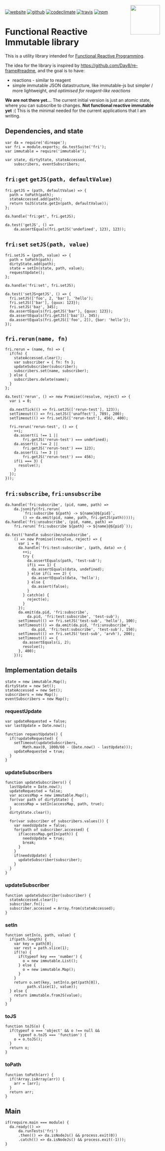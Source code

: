 <img src=https://fri.solsort.com/icon.png width=96 height=96 align=right>

[![website](https://img.shields.io/badge/website-fri.solsort.com-blue.svg)](https://fri.solsort.com/)
[![github](https://img.shields.io/badge/github-solsort/fri-blue.svg)](https://github.com/solsort/fri)
[![codeclimate](https://img.shields.io/codeclimate/github/solsort/fri.svg)](https://codeclimate.com/github/solsort/fri)
[![travis](https://img.shields.io/travis/solsort/fri.svg)](https://travis-ci.org/solsort/fri)
[![npm](https://img.shields.io/npm/v/fri.svg)](https://www.npmjs.com/package/fri)

# Functional Reactive Immutable library

This is a utility library intended for [Functional Reactive Programming](https://en.wikipedia.org/wiki/Functional_reactive_programming).

The idea for the library is inspired by <https://github.com/Day8/re-frame#readme>, and the goal is to have:

- reactions - similar to reagent
- simple immutable JSON datastructure, like immutable-js but simpler / more lightweight, *and optimised for reagent-like reactions*

**We are not there yet...** The current initial version is just an atomic state, where you can subscribe to changes. **Not functional reactive immutable yet** :( This is the minimal needed for the current applications that I am writing.


## Dependencies, and state

    var da = require('direape');
    var fri = module.exports; da.testSuite('fri');
    var immutable = require('immutable');
    
    var state, dirtyState, stateAccessed, 
        subscribers, eventSubscribers;
    
## `fri:get` `getJS(path, defaultValue)`
    
    fri.getJS = (path, defaultValue) => {
      path = toPath(path);
      stateAccessed.add(path);
      return toJS(state.getIn(path, defaultValue));
    };
    
    da.handle('fri:get', fri.getJS);
    
    da.test('getJS', () => 
        da.assertEquals(fri.getJS('undefined', 123), 123));
    
## `fri:set` `setJS(path, value)`
    
    fri.setJS = (path, value) => {
      path = toPath(path);
      dirtyState.add(path);
      state = setIn(state, path, value);
      requestUpdate();
    };
    
    da.handle('fri:set', fri.setJS);
    
    da.test('setJS+getJS', () => {
      fri.setJS(['foo', 2, 'bar'], 'hello');
      fri.setJS(['bar'], {quux: 123});
      fri.setJS('baz', 345);
      da.assertEquals(fri.getJS('bar'), {quux: 123});
      da.assertEquals(fri.getJS(['baz']), 345);
      da.assertEquals(fri.getJS(['foo', 2]), {bar: 'hello'});
    });
    
## `fri.rerun(name, fn)`
    
    fri.rerun = (name, fn) => {
      if(fn) {
        stateAccessed.clear();
        var subscriber = { fn: fn };
        updateSubscriber(subscriber);
        subscribers.set(name, subscriber);
      } else {
        subscribers.delete(name);
      }
    };
    
    da.test('rerun', () => new Promise((resolve, reject) => {
      var i = 0;
    
      da.nextTick(() => fri.setJS(['rerun-test'], 123));
      setTimeout(() => fri.setJS(['unaffect'], 789), 200);
      setTimeout(() => fri.setJS(['rerun-test'], 456), 400);
    
      fri.rerun('rerun-test', () => {
        ++i;
        da.assert(i !== 1 || 
            fri.getJS('rerun-test') === undefined);
        da.assert(i !== 2 || 
            fri.getJS('rerun-test') === 123);
        da.assert(i !== 3 || 
            fri.getJS('rerun-test') === 456);
        if(i === 3) {
          resolve();
        }
      });
    }));
    
## `fri:subscribe`, `fri:unsubscribe`

    
    da.handle('fri:subscribe', (pid, name, path) =>
        da.jsonify(fri.rerun(
            `fri:subscribe ${path} -> ${name}@${pid}`,
            () => da.emit(pid, name, path, fri.getJS(path)))));
    da.handle('fri:unsubscribe', (pid, name, path) =>
        fri.rerun(`fri:subscribe ${path} -> ${name}@${pid}`));
    
    da.test('handle subscribe/unsubscribe', 
        () => new Promise((resolve, reject) => {
          var i = 0;
          da.handle('fri:test:subscribe', (path, data) => {
            ++i;
            try {
              da.assertEquals(path, 'test-sub');
              if(i === 1) {
                da.assertEquals(data, undefined);
              } else if(i === 2) {
                da.assertEquals(data, 'hello'); 
              } else {
                da.assert(false);
              }
            } catch(e) {
              reject(e);
            }
          });
          da.emit(da.pid, 'fri:subscribe', 
              da.pid, 'fri:test:subscribe', 'test-sub');
          setTimeout(() => fri.setJS('test-sub', 'hello'), 100);
          setTimeout(() => da.emit(da.pid, 'fri:unsubscribe', 
                da.pid, 'fri:test:subscribe', 'test-sub'), 150); 
          setTimeout(() => fri.setJS('test-sub', 'arvh'), 200);
          setTimeout(() => { 
            da.assertEquals(i, 2); 
            resolve(); 
          }, 400);
        }));
    
## Implementation details
    
    state = new immutable.Map();
    dirtyState = new Set();
    stateAccessed = new Set();
    subscribers = new Map();
    eventSubscribers = new Map();
    
### requestUpdate
    
    var updateRequested = false;
    var lastUpdate = Date.now();
    
    function requestUpdate() {
      if(!updateRequested) {
        setTimeout(updateSubscribers, 
            Math.max(0, 1000/60 - (Date.now() - lastUpdate)));
        updateRequested = true;
      }
    }
    
### updateSubscribers
    
    function updateSubscribers() {
      lastUpdate = Date.now();
      updateRequested = false;
      var accessMap = new immutable.Map();
      for(var path of dirtyState) {
        accessMap = setIn(accessMap, path, true);
      }
      dirtyState.clear();
    
      for(var subscriber of subscribers.values()) {
        var needsUpdate = false;
        for(path of subscriber.accessed) {
          if(accessMap.getIn(path)) {
            needsUpdate = true;
            break;
          }
        }
        if(needsUpdate) {
          updateSubscriber(subscriber);
        }
      }
    }
    
### updateSubscriber
    
    function updateSubscriber(subscriber) {
      stateAccessed.clear();
      subscriber.fn();
      subscriber.accessed = Array.from(stateAccessed);
    }
    
### setIn
    
    function setIn(o, path, value) {
      if(path.length) {
        var key = path[0];
        var rest = path.slice(1);
        if(!o) {
          if(typeof key === 'number') {
            o = new immutable.List();
          } else {
            o = new immutable.Map();
          }
        }
        return o.set(key, setIn(o.get(path[0]), 
              path.slice(1), value));
      } else {
        return immutable.fromJS(value);
      }
    }
    
### toJS
    
    function toJS(o) {
      if(typeof o === 'object' && o !== null && 
          typeof o.toJS === 'function') {
        o = o.toJS();
      }
      return o;
    }
    
### toPath
    
    function toPath(arr) {
      if(!Array.isArray(arr)) {
        arr = [arr];
      }
      return arr;
    }
    
## Main
    if(require.main === module) {
      da.ready(() => 
          da.runTests('fri')
          .then(() => da.isNodeJs() && process.exit(0))
          .catch(() => da.isNodeJs() && process.exit(-1)));
    }
    
